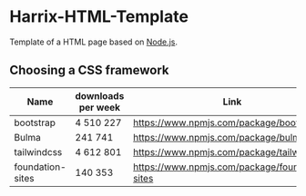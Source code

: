 # Harrix-HTML-Template

Template of a HTML page based on [Node.js](https://nodejs.org/en/).

## Choosing a CSS framework

| Name             | downloads per week | Link                                             |
| ---------------- | --------- | ------------------------------------------------ |
| bootstrap        | 4 510 227 | <https://www.npmjs.com/package/bootstrap>        |
| Bulma            | 241 741   | <https://www.npmjs.com/package/bulma>            |
| tailwindcss      | 4 612 801 | <https://www.npmjs.com/package/tailwindcss>      |
| foundation-sites | 140 353   | <https://www.npmjs.com/package/foundation-sites> |
